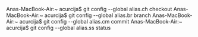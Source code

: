 Anas-MacBook-Air:~ acurcija$ git config --global alias.ch checkout
Anas-MacBook-Air:~ acurcija$ git config --global alias.br branch
Anas-MacBook-Air:~ acurcija$ git config --global alias.cm commit
Anas-MacBook-Air:~ acurcija$ git config --global alias.ss status